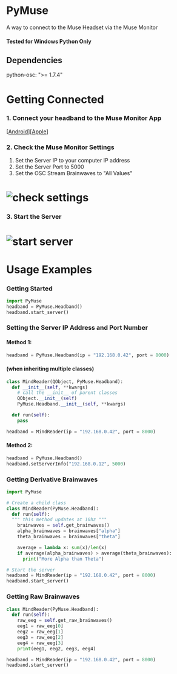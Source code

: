 # PyMuse
A way to connect to the Muse Headset via the Muse Monitor

#### Tested for Windows Python Only
## Dependencies
python-osc: ">= 1.7.4"

# Getting Connected
### 1. Connect your headband to the Muse Monitor App
[[Android](https://play.google.com/store/apps/details?id=com.sonicPenguins.museMonitor)][[Apple](https://apps.apple.com/us/app/muse-monitor/id988527143
)]
### 2. Check the Muse Monitor Settings
1. Set the Server IP to your computer IP address
2. Set the Server Port to 5000
3. Set the OSC Stream Brainwaves to "All Values"
# <img alt="check settings" src="https://i.imgur.com/iqPnhLa.gif">
### 3. Start the Server
# <img alt="start server" src="https://i.imgur.com/Qhf49tR.gif">

# Usage Examples
### Getting Started
```python
import PyMuse
headband = PyMuse.Headband()
headband.start_server()
```
### Setting the Server IP Address and Port Number
#### Method 1:
```python
headband = PyMuse.Headband(ip = "192.168.0.42", port = 8000)
```
#### (when inheriting multiple classes)
```python
class MindReader(QObject, PyMuse.Headband):
  def __init__(self, **kwargs)
    # call the __init__ of parent classes
    QObject.__init__(self)
    PyMuse.Headband.__init__(self, **kwargs)

  def run(self):
    pass

headband = MindReader(ip = "192.168.0.42", port = 8000)
```
#### Method 2:
```python
headband = PyMuse.Headband()
headband.setServerInfo("192.168.0.12", 5000)
```

### Getting Derivative Brainwaves
```python
import PyMuse

# Create a child class
class MindReader(PyMuse.Headband):
  def run(self):
  """ this method updates at 10hz """
    brainwaves = self.get_brainwaves()
    alpha_brainwaves = brainwaves["alpha"]
    theta_brainwaves = brainwaves["theta"]

    average = lambda x: sum(x)/len(x)
    if average(alpha_brainwaves) > average(theta_brainwaves):
      print("More Alpha than Theta")

# Start the server
headband = MindReader(ip = "192.168.0.42", port = 8000)
headband.start_server()
```
### Getting Raw Brainwaves
```python
class MindReader(PyMuse.Headband):
  def run(self):
    raw_eeg = self.get_raw_brainwaves()
    eeg1 = raw_eeg[0]
    eeg2 = raw_eeg[1]
    eeg3 = raw_eeg[2]
    eeg4 = raw_eeg[3]
    print(eeg1, eeg2, eeg3, eeg4)

headband = MindReader(ip = "192.168.0.42", port = 8000)
headband.start_server()
```
